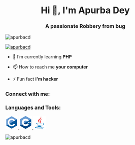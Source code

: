 <h1 align="center">Hi 👋, I'm Apurba Dey</h1>
<h3 align="center">A passionate Robbery from bug </h3>

<p align="left"> <img src="https://komarev.com/ghpvc/?username=apurbacd&label=Profile%20views&color=0e75b6&style=flat" alt="apurbacd" /> </p>

<p align="left"> <a href="https://github.com/ryo-ma/github-profile-trophy"><img src="https://github-profile-trophy.vercel.app/?username=apurbacd" alt="apurbacd" /></a> </p>

- 🌱 I’m currently learning **PHP**

- 📫 How to reach me **your computer**

- ⚡ Fun fact **i'm hacker**

<h3 align="left">Connect with me:</h3>
<p align="left">
</p>

<h3 align="left">Languages and Tools:</h3>
<p align="left"> <a href="https://www.cprogramming.com/" target="_blank" rel="noreferrer"> <img src="https://raw.githubusercontent.com/devicons/devicon/master/icons/c/c-original.svg" alt="c" width="40" height="40"/> </a> <a href="https://www.w3schools.com/cpp/" target="_blank" rel="noreferrer"> <img src="https://raw.githubusercontent.com/devicons/devicon/master/icons/cplusplus/cplusplus-original.svg" alt="cplusplus" width="40" height="40"/> </a> <a href="https://www.java.com" target="_blank" rel="noreferrer"> <img src="https://raw.githubusercontent.com/devicons/devicon/master/icons/java/java-original.svg" alt="java" width="40" height="40"/> </a> </p>

<p><img align="center" src="https://github-readme-stats.vercel.app/api/top-langs?username=apurbacd&show_icons=true&locale=en&layout=compact" alt="apurbacd" /></p>

